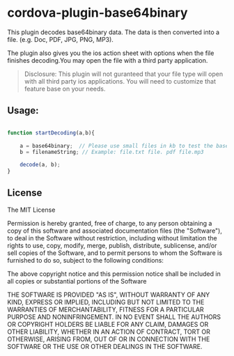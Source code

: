 cordova-plugin-base64binary
============

This plugin decodes base64binary data. The data is then converted into a file. (e.g. Doc, PDF, JPG, PNG, MP3).

The plugin also gives you the ios action sheet with options when the file finishes decoding.You may open the file with a third party application. 

> Disclosure: This plugin will not guranteed that your file type will open with all third party ios applications. You will need to customize that feature base on your needs.

Usage:
------

```javascript

function startDecoding(a,b){
    
    a = base64binary;  // Please use small files in kb to test the base64binary string.
    b = filenameString; // Example: file.txt file. pdf file.mp3

    decode(a, b);
}

```

## License

The MIT License

Permission is hereby granted, free of charge, to any person obtaining a copy of this software and associated documentation files (the "Software"), to deal in the Software without restriction, including without limitation the rights to use, copy, modify, merge, publish, distribute, sublicense, and/or sell copies of the Software, and to permit persons to whom the Software is furnished to do so, subject to the following conditions:

The above copyright notice and this permission notice shall be included in all copies or substantial portions of the Software

THE SOFTWARE IS PROVIDED "AS IS", WITHOUT WARRANTY OF ANY KIND, EXPRESS OR IMPLIED, INCLUDING BUT NOT LIMITED TO THE WARRANTIES OF MERCHANTABILITY, FITNESS FOR A PARTICULAR PURPOSE AND NONINFRINGEMENT. IN NO EVENT SHALL THE AUTHORS OR COPYRIGHT HOLDERS BE LIABLE FOR ANY CLAIM, DAMAGES OR OTHER LIABILITY, WHETHER IN AN ACTION OF CONTRACT, TORT OR OTHERWISE, ARISING FROM, OUT OF OR IN CONNECTION WITH THE SOFTWARE OR THE USE OR OTHER DEALINGS IN THE SOFTWARE.
